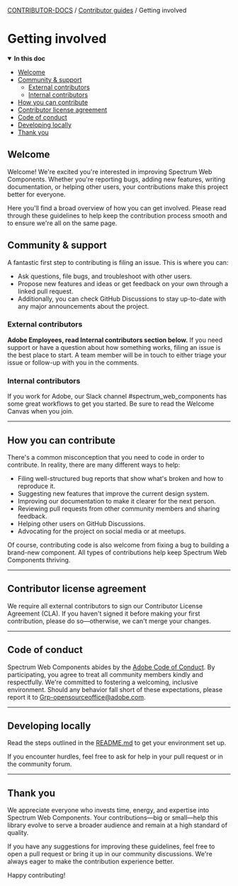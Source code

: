 <!-- Generated breadcrumbs - DO NOT EDIT -->

[CONTRIBUTOR-DOCS](../README.md) / [Contributor guides](README.md) / Getting involved

<!-- Document title (editable) -->

# Getting involved

<!-- Generated TOC - DO NOT EDIT -->

<details open>
<summary><strong>In this doc</strong></summary>

- [Welcome](#welcome)
- [Community & support](#community--support)
    - [External contributors](#external-contributors)
    - [Internal contributors](#internal-contributors)
- [How you can contribute](#how-you-can-contribute)
- [Contributor license agreement](#contributor-license-agreement)
- [Code of conduct](#code-of-conduct)
- [Developing locally](#developing-locally)
- [Thank you](#thank-you)

</details>

<!-- Document content (editable) -->

## Welcome

Welcome! We're excited you're interested in improving Spectrum Web Components. Whether you're reporting bugs, adding new features, writing documentation, or helping other users, your contributions make this project better for everyone.

Here you'll find a broad overview of how you can get involved. Please read through these guidelines to help keep the contribution process smooth and to ensure we're all on the same page.

## Community & support

A fantastic first step to contributing is filing an issue. This is where you can:

- Ask questions, file bugs, and troubleshoot with other users.
- Propose new features and ideas or get feedback on your own through a linked pull request.
- Additionally, you can check GitHub Discussions to stay up-to-date with any major announcements about the project.

### External contributors

**Adobe Employees, read Internal contributors section below.**
If you need support or have a question about how something works, filing an issue is the best place to start. A team member will be in touch to either triage your issue or follow-up with you in the comments.

### Internal contributors

If you work for Adobe, our Slack channel #spectrum_web_components has some great workflows to get you started. Be sure to read the Welcome Canvas when you join.

---

## How you can contribute

There's a common misconception that you need to code in order to contribute. In reality, there are many different ways to help:

- Filing well-structured bug reports that show what's broken and how to reproduce it.
- Suggesting new features that improve the current design system.
- Improving our documentation to make it clearer for the next person.
- Reviewing pull requests from other community members and sharing feedback.
- Helping other users on GitHub Discussions.
- Advocating for the project on social media or at meetups.

Of course, contributing code is also welcome from fixing a bug to building a brand-new component. All types of contributions help keep Spectrum Web Components thriving.

---

## Contributor license agreement

We require all external contributors to sign our Contributor License Agreement (CLA). If you haven't signed it before making your first contribution, please do so—otherwise, we can't merge your changes.

---

## Code of conduct

Spectrum Web Components abides by the [Adobe Code of Conduct](../../CODE_OF_CONDUCT.md). By participating, you agree to treat all community members kindly and respectfully. We're committed to fostering a welcoming, inclusive environment.
Should any behavior fall short of these expectations, please report it to <Grp-opensourceoffice@adobe.com>.

---

## Developing locally

Read the steps outlined in the [README.md](../README.md) to get your environment set up.

If you encounter hurdles, feel free to ask for help in your pull request or in the community forum.

---

## Thank you

We appreciate everyone who invests time, energy, and expertise into Spectrum Web Components. Your contributions—big or small—help this library evolve to serve a broader audience and remain at a high standard of quality.

If you have any suggestions for improving these guidelines, feel free to open a pull request or bring it up in our community discussions. We're always eager to make the contribution experience better.

Happy contributing!
